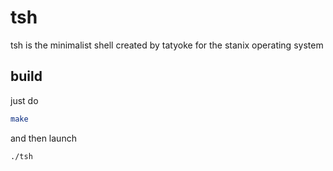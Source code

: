 # tsh
tsh is the minimalist shell created by tatyoke for the stanix operating system
## build
just do 
```sh
make
```
and then launch 
```sh
./tsh
```
